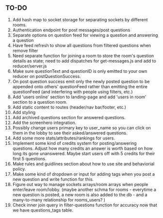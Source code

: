 ## TO-DO

1) Add hash map to socket storage for separating sockets by different rooms.
2) Authentication endpoint for post messages/post questions
3) Separate options on question feed for viewing a question and answering a question
4) Have feed refresh to show all questions from filtered questions when remove filter
5) Need separate function for joining a room to store the room's question details as state; need to add dispatches for get-messages.js and add to reducer/server.js
6) Make sure questionText and questionID is only emitted to your own reducer on postQuestionSuccess.
7) On post question success emit only the newly posted question to be appended onto others' questionFeed rather than emitting the entire questionFeed (and interfering with people using filters, etc.)
8) Add 'users online' section to landing-page and add 'users in room' section to a question room.
9) Add static content to routes (header/nav bar/footer, etc.)
10) Add styling
11) Add archived questions section for answered questions.
12) Add the screenhero integration.
13) Possibly change users primary key to user_name so you can click on them in the lobby to see their asked/answered questions.
14) Add some more stats/attributes/rankings for users.
15) Implement some kind of credits system for posting/answering questions. Adjust how many credits an answer is worth based on how long its gone unanswered. Maybe start users off with 5 credits for their first 5 questions.
16) Make rules and guidlines section about how to use site and behaviorial policy.
17) Make some kind of dropdown or input for adding tags when you post a new question and write function for this.
18) Figure out way to manage sockets arrays/room arrays when people enter/leave room/lobby. (maybe another schma for rooms - everytime a new question is posted, a new room is also added to the db - and a many-to-many relationship for rooms_users? )
19) Check inner join query in filter-questions function for accuracy now that we have questions_tags table.